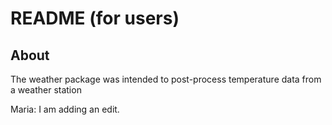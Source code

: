 # README (for users)

## About             
The weather package was intended to post-process temperature data from a weather station

Maria: I  am adding an edit. 
